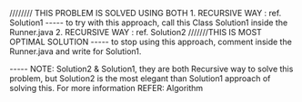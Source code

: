 ////////
THIS PROBLEM IS SOLVED USING BOTH 
    1. RECURSIVE WAY : ref. Solution1
            ----- to try with this approach, call this Class Solution1 inside the Runner.java
    2. RECURSIVE WAY : ref. Solution2 ///////THIS IS MOST OPTIMAL SOLUTION
            ----- to stop using this approach, comment inside the Runner.java and write for Solution1.
            
            
   ----- NOTE: Solution2 & Solution1, they are both Recursive way to solve this problem,
               but Solution2 is the most elegant than Solution1 approach of solving this.
               For more information REFER: Algorithm